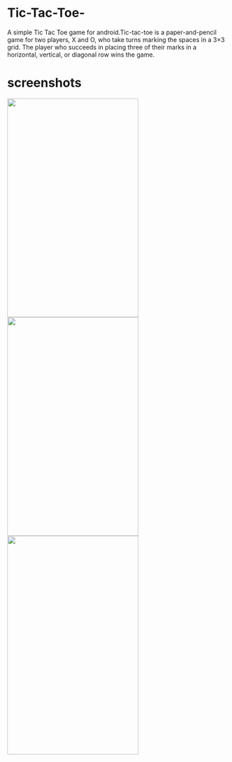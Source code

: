 # Tic-Tac-Toe-
A simple Tic Tac Toe game for android.Tic-tac-toe is a paper-and-pencil game for two players, X and O, who take turns marking the spaces in a 3×3 grid. The player who succeeds in placing three of their marks in a horizontal, vertical, or diagonal row wins the game.
# screenshots

<img src ="https://user-images.githubusercontent.com/68765059/107215161-f49f7f00-6a30-11eb-99dc-28f4055fa078.jpeg" width= "300" height ="500">

<img src ="https://user-images.githubusercontent.com/68765059/107215118-e5203600-6a30-11eb-9eb1-3f9a5399df06.jpeg" width= "300" height ="500">

<img src ="https://user-images.githubusercontent.com/68765059/107214940-a7231200-6a30-11eb-8498-541b729fe49f.jpeg" width= "300" height ="500">
